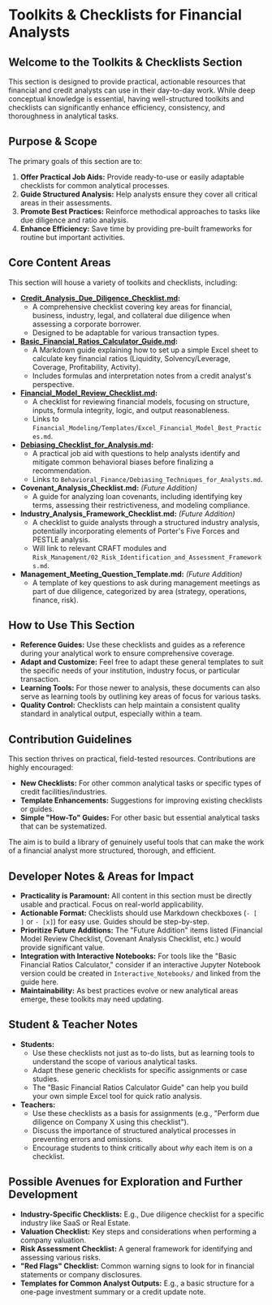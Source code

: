 # Toolkits & Checklists for Financial Analysts

## Welcome to the Toolkits & Checklists Section

This section is designed to provide practical, actionable resources that financial and credit analysts can use in their day-to-day work. While deep conceptual knowledge is essential, having well-structured toolkits and checklists can significantly enhance efficiency, consistency, and thoroughness in analytical tasks.

## Purpose & Scope

The primary goals of this section are to:

1.  **Offer Practical Job Aids:** Provide ready-to-use or easily adaptable checklists for common analytical processes.
2.  **Guide Structured Analysis:** Help analysts ensure they cover all critical areas in their assessments.
3.  **Promote Best Practices:** Reinforce methodical approaches to tasks like due diligence and ratio analysis.
4.  **Enhance Efficiency:** Save time by providing pre-built frameworks for routine but important activities.

## Core Content Areas

This section will house a variety of toolkits and checklists, including:

*   **[Credit_Analysis_Due_Diligence_Checklist.md](./Credit_Analysis_Due_Diligence_Checklist.md):**
    *   A comprehensive checklist covering key areas for financial, business, industry, legal, and collateral due diligence when assessing a corporate borrower.
    *   Designed to be adaptable for various transaction types.
*   **[Basic_Financial_Ratios_Calculator_Guide.md](./Basic_Financial_Ratios_Calculator_Guide.md):**
    *   A Markdown guide explaining how to set up a simple Excel sheet to calculate key financial ratios (Liquidity, Solvency/Leverage, Coverage, Profitability, Activity).
    *   Includes formulas and interpretation notes from a credit analyst's perspective.
*   **[Financial_Model_Review_Checklist.md](./Financial_Model_Review_Checklist.md):**
    *   A checklist for reviewing financial models, focusing on structure, inputs, formula integrity, logic, and output reasonableness.
    *   Links to `Financial_Modeling/Templates/Excel_Financial_Model_Best_Practices.md`.
*   **[Debiasing_Checklist_for_Analysis.md](./Debiasing_Checklist_for_Analysis.md):**
    *   A practical job aid with questions to help analysts identify and mitigate common behavioral biases before finalizing a recommendation.
    *   Links to `Behavioral_Finance/Debiasing_Techniques_for_Analysts.md`.
*   **Covenant_Analysis_Checklist.md:** *(Future Addition)*
    *   A guide for analyzing loan covenants, including identifying key terms, assessing their restrictiveness, and modeling compliance.
*   **Industry_Analysis_Framework_Checklist.md:** *(Future Addition)*
    *   A checklist to guide analysts through a structured industry analysis, potentially incorporating elements of Porter's Five Forces and PESTLE analysis.
    *   Will link to relevant CRAFT modules and `Risk_Management/02_Risk_Identification_and_Assessment_Frameworks.md`.
*   **Management_Meeting_Question_Template.md:** *(Future Addition)*
    *   A template of key questions to ask during management meetings as part of due diligence, categorized by area (strategy, operations, finance, risk).

## How to Use This Section

*   **Reference Guides:** Use these checklists and guides as a reference during your analytical work to ensure comprehensive coverage.
*   **Adapt and Customize:** Feel free to adapt these general templates to suit the specific needs of your institution, industry focus, or particular transaction.
*   **Learning Tools:** For those newer to analysis, these documents can also serve as learning tools by outlining key areas of focus for various tasks.
*   **Quality Control:** Checklists can help maintain a consistent quality standard in analytical output, especially within a team.

## Contribution Guidelines

This section thrives on practical, field-tested resources. Contributions are highly encouraged:

*   **New Checklists:** For other common analytical tasks or specific types of credit facilities/industries.
*   **Template Enhancements:** Suggestions for improving existing checklists or guides.
*   **Simple "How-To" Guides:** For other basic but essential analytical tasks that can be systematized.

The aim is to build a library of genuinely useful tools that can make the work of a financial analyst more structured, thorough, and efficient.

<!-- Machine-readable indexing comment -->
<!-- Index: Toolkits Checklists; Topics: Due Diligence, Financial Ratios, Model Review, Covenant Analysis, Industry Analysis, Management Questions -->

## Developer Notes & Areas for Impact

*   **Practicality is Paramount:** All content in this section must be directly usable and practical. Focus on real-world applicability.
*   **Actionable Format:** Checklists should use Markdown checkboxes (`- [ ]` or `- [x]`) for easy use. Guides should be step-by-step.
*   **Prioritize Future Additions:** The "Future Addition" items listed (Financial Model Review Checklist, Covenant Analysis Checklist, etc.) would provide significant value.
*   **Integration with Interactive Notebooks:** For tools like the "Basic Financial Ratios Calculator," consider if an interactive Jupyter Notebook version could be created in `Interactive_Notebooks/` and linked from the guide here.
*   **Maintainability:** As best practices evolve or new analytical areas emerge, these toolkits may need updating.

## Student & Teacher Notes

*   **Students:**
    *   Use these checklists not just as to-do lists, but as learning tools to understand the scope of various analytical tasks.
    *   Adapt these generic checklists for specific assignments or case studies.
    *   The "Basic Financial Ratios Calculator Guide" can help you build your own simple Excel tool for quick ratio analysis.
*   **Teachers:**
    *   Use these checklists as a basis for assignments (e.g., "Perform due diligence on Company X using this checklist").
    *   Discuss the importance of structured analytical processes in preventing errors and omissions.
    *   Encourage students to think critically about *why* each item is on a checklist.

## Possible Avenues for Exploration and Further Development

*   **Industry-Specific Checklists:** E.g., Due diligence checklist for a specific industry like SaaS or Real Estate.
*   **Valuation Checklist:** Key steps and considerations when performing a company valuation.
*   **Risk Assessment Checklist:** A general framework for identifying and assessing various risks.
*   **"Red Flags" Checklist:** Common warning signs to look for in financial statements or company disclosures.
*   **Templates for Common Analyst Outputs:** E.g., a basic structure for a one-page investment summary or a credit update note.
